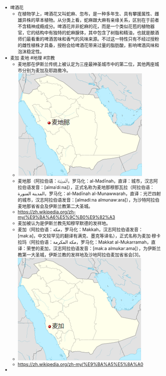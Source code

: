 - 啤酒花
	- 在植物学上，啤酒花又叫蛇麻、忽布，是一种多年生、具有攀援属性、雌雄异株的草本植物。从分类上看，蛇麻跟大麻有亲缘关系，区别在于前者不含精神成瘾成分。啤酒花并非蛇麻的花，而是一个类似花苞的植物器官，它的结构中有独特的蛇麻腺体，其中包含了树脂和精油，也就是酿酒师们最看重的啤酒苦味和香气的风味来源。不过这一特性只有不经过授粉的雌性植株才具备，授粉会给啤酒花带来过量的脂肪酸，影响啤酒风味和泡沫稳定性。
- 麦加 麦地 #地理 #宗教
	- 麦地那在伊斯兰传统上被认定为三座最神圣城市中的第二位，其他两座城市分别为麦加及耶路撒冷。
	- ![image.png](../assets/image_1678774600842_0.png)
	- 麦地那（阿拉伯语：ٱلْمَدِيْنَة‎，罗马化：al-Madīnah，直译：城市，汉志阿拉伯语发音：[almaˈdiːna]），正式名称为麦地那穆那瓦拉（阿拉伯语：المدينة المنورة‎，罗马化：al-Madīnah al-Munawwarah，直译：光芒四射的城市，汉志阿拉伯语发音：[almadiːna almʊnawːara]），为沙特阿拉伯麦地那省省会及伊斯兰教第二大圣城。
	- https://zh.wikipedia.org/zh-my/%E9%BA%A6%E5%9C%B0%E9%82%A3
	- 麦加被认为是伊斯兰教先知穆罕默德的发祥地。
	- 麦加（阿拉伯语：مكة‎，罗马化：Makkah，汉志阿拉伯语发音：[makːa]，中文较罕见的翻译有满克、墨克等译名），正式名称为麦加·穆卡拉玛（阿拉伯语：مكة المكرمة‎，罗马化：Makkat al-Mukarramah，直译：荣誉的麦加，汉志阿拉伯语发音：[makːa almʊkarːama]），为伊斯兰教第一大圣城，伊斯兰教的发祥地及沙地阿拉伯麦加省省会[3]。
	- ![image.png](../assets/image_1678774612931_0.png)
	- https://zh.wikipedia.org/zh-my/%E9%BA%A5%E5%8A%A0
-